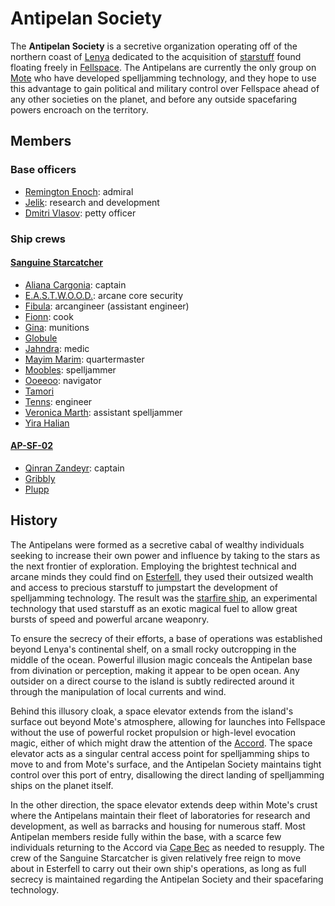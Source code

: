 # Antipelan Society

The **Antipelan Society** is a secretive organization operating off of the northern coast of [Lenya](../../mote/esterfell/lenya) dedicated to the acquisition of [starstuff](../../artifacts/starstuff.md) found floating freely in [Fellspace](../../astronomy/fellspace.md). The Antipelans are currently the only group on [Mote](../../mote/mote.md) who have developed spelljamming technology, and they hope to use this advantage to gain political and military control over Fellspace ahead of any other societies on the planet, and before any outside spacefaring powers encroach on the territory.

## Members

### Base officers

- [Remington Enoch](members/remington-enoch): admiral
- [Jelik](members/jelik): research and development
- [Dmitri Vlasov](members/dmitri-vlasov): petty officer

### Ship crews

#### [Sanguine Starcatcher](fleet/sanguine-starcatcher)

- [Aliana Cargonia](members/aliana-cargonia): captain
- [E.A.S.T.W.O.O.D.](members/eastwood): arcane core security
- [Fibula](members/fibula): arcangineer (assistant engineer)
- [Fionn](members/fionn): cook
- [Gina](members/gina): munitions
- [Globule](members/globule)
- [Jahndra](members/jahndra): medic
- [Mayim Marim](members/mayim-marim): quartermaster
- [Moobles](members/moobles): spelljammer
- [Ooeeoo](members/ooeeoo): navigator
- [Tamori](members/tamori)
- [Tenns](members/tenns): engineer
- [Veronica Marth](members/veronica-marth): assistant spelljammer
- [Yira Halian](members/yira-halian)

#### [AP-SF-02](fleet/ap-sf-02)

- [Qinran Zandeyr](members/qinran-zandeyr): captain
- [Gribbly](members/gribbly)
- [Plupp](members/plupp)

## History

The Antipelans were formed as a secretive cabal of wealthy individuals seeking to increase their own power and influence by taking to the stars as the next frontier of exploration. Employing the brightest technical and arcane minds they could find on [Esterfell](../../mote/esterfell), they used their outsized wealth and access to precious starstuff to jumpstart the development of spelljamming technology. The result was the [starfire ship](../../technology/starstuff-ships/starfire-ship.md), an experimental technology that used starstuff as an exotic magical fuel to allow great bursts of speed and powerful arcane weaponry.

To ensure the secrecy of their efforts, a base of operations was established beyond Lenya's continental shelf, on a small rocky outcropping in the middle of the ocean. Powerful illusion magic conceals the Antipelan base from divination or perception, making it appear to be open ocean. Any outsider on a direct course to the island is subtly redirected around it through the manipulation of local currents and wind.

Behind this illusory cloak, a space elevator extends from the island's surface out beyond Mote's atmosphere, allowing for launches into Fellspace without the use of powerful rocket propulsion or high-level evocation magic, either of which might draw the attention of the [Accord](../../societies/esterfell-accord). The space elevator acts as a singular central access point for spelljamming ships to move to and from Mote's surface, and the Antipelan Society maintains tight control over this port of entry, disallowing the direct landing of spelljamming ships on the planet itself.

In the other direction, the space elevator extends deep within Mote's crust where the Antipelans maintain their fleet of laboratories for research and development, as well as barracks and housing for numerous staff. Most Antipelan members reside fully within the base, with a scarce few individuals returning to the Accord via [Cape Bec](../../societies/esterfell-accord/cape-bec) as needed to resupply. The crew of the Sanguine Starcatcher is given relatively free reign to move about in Esterfell to carry out their own ship's operations, as long as full secrecy is maintained regarding the Antipelan Society and their spacefaring technology.
